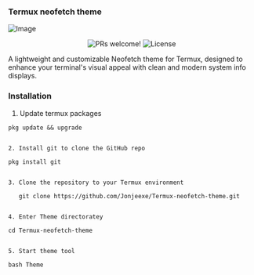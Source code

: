 ### Termux neofetch theme

![Image](https://github.com/user-attachments/assets/de92fb33-bec7-4351-bf35-0d1a24e243a0)

<p align="center">
  <img src="https://img.shields.io/badge/PRs-welcome-%235FCC6F.svg" alt="PRs welcome!" />

  <img alt="License" src="https://img.shields.io/badge/license-MIT-%235FCC6F">
</p>

<p>A lightweight and customizable Neofetch theme for Termux, designed to enhance your terminal's visual appeal with clean and modern system info displays.
</p>

### Installation

1. Update termux packages 
```bash1
pkg update && upgrade 


2. Install git to clone the GitHub repo

pkg install git


3. Clone the repository to your Termux environment 

   git clone https://github.com/Jonjeexe/Termux-neofetch-theme.git


4. Enter Theme directoratey 

cd Termux-neofetch-theme


5. Start theme tool

bash Theme
